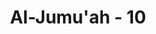 ---
title: "Al-Jumu'ah - 10"
no: 10
arabic_no: ١٠
ayah: فَاِذَا قُضِيَتِ الصَّلٰوةُ فَانْتَشِرُوْا فِى الْاَرْضِ وَابْتَغُوْا مِنْ فَضْلِ اللّٰهِ وَاذْكُرُوا اللّٰهَ كَثِيْرًا لَّعَلَّكُمْ تُفْلِحُوْنَ 
translation: "Apabila salat telah dilaksanakan, maka bertebaranlah kamu di bumi; carilah karunia Allah dan ingatlah Allah banyak-banyak agar kamu beruntung. "
tafsir: "Pada ayat ini Allah menerangkan bahwa setelah selesai melakukan salat Jumat, umat Islam boleh bertebaran di muka bumi untuk melaksanakan urusan duniawi, dan berusaha mencari rezeki yang halal, sesudah menunaikan yang bermanfaat untuk akhirat. Hendaklah mengingat Allah sebanyak-banyaknya dalam mengerjakan usahanya dengan menghindarkan diri dari kecurangan, penyelewengan, dan lain-lainnya. Allah Maha Mengetahui segala sesuatu yang tersembunyi apalagi yang tampak nyata, sebagaimana firman Allah:\n\nYang Mengetahui yang gaib dan yang nyata. Yang Mahaperkasa, Mahabijaksana. (at-Tagabun/64: 18)\n\nDengan demikian, tercapailah kebahagiaan dan keberuntungan di dunia dan di akhirat. Dianjurkan kepada siapa yang telah selesai salat Jumat membaca doa yang biasa dilakukan oleh Arrak bin Malik\n\n\"Ya Allah! Sesungguhnya aku telah memenuhi panggilan-Mu, dan melaksanakan kewajiban kepada-Mu, dan bertebaran (di muka bumi) sebagaimana Engkau perintahkan kepadaku, maka anugerahkanlah kepadaku karunia-Mu. Engkaulah sebaik-baik Pemberi rezeki.\" (Riwayat Ibnu Abi hatim)"
---
